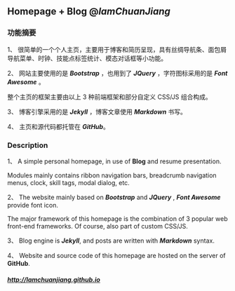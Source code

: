 
**Homepage** + **Blog** @_lamChuanJiang_
-

### 功能摘要

1、 很简单的一个个人主页，主要用于博客和简历呈现，具有丝绸导航条、面包屑导航菜单、时钟、技能点标签统计、模态对话框等小功能。

2、 网站主要使用的是 ***Bootstrap*** ，也用到了 ***JQuery*** ，字符图标采用的是 ***Font Awesome*** 。

整个主页的框架主要由以上 3 种前端框架和部分自定义 CSS/JS 组合构成。

3、 博客引擎采用的是 ***Jekyll*** ，博客文章使用 ***Markdown*** 书写。

4、 主页和源代码都托管在  ***GitHub***。

### Description

1、 A simple personal homepage, in use of **Blog** and resume presentation. 

Modules mainly contains ribbon navigation bars, breadcrumb navigation menus, clock, skill tags, modal dialog, etc.

2、 The website mainly based on ***Bootstrap*** and ***JQuery*** , ***Font Awesome*** provide font icon. 

The major framework of this homepage is the combination of 3 popular web front-end frameworks. Of course, also part of custom CSS/JS.

3、 Blog engine is ***Jekyll***, and posts are written with ***Markdown*** syntax.

4、 Website and source code of this homepage are hosted on the server of  **GitHub**.

##### <http://lamchuanjiang.github.io>
